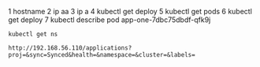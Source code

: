   1  hostname
    2  ip  aa
    3  ip a
    4  kubectl get deploy
    5  kubectl get pods
    6  kubectl get deploy
    7  kubectl describe pod app-one-7dbc75dbdf-qfk9j

    kubectl get ns

    http://192.168.56.110/applications?proj=&sync=Synced&health=&namespace=&cluster=&labels=